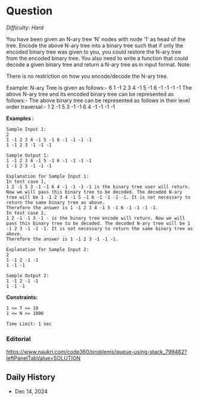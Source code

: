 # Question 

_Difficulty: Hard_

You have been given an N-ary tree ‘N’ nodes with node ‘1’ as head of the tree. Encode the above N-ary tree into a binary tree such that if only the encoded binary tree was given to you, you could restore the N-ary tree from the encoded binary tree. You also need to write a function that could decode a given binary tree and return a N-ary tree as in input format.
Note:

There is no restriction on how you encode/decode the N-ary tree.

Example:
N-ary Tree is given as follows:-
6
1 -1 2 3 4 -1 5 -1 6 -1 -1 -1 -1
The above N-ary tree and its encoded binary tree can be represented as follows:-
The above binary tree can be represented as follows in their level order traversal:-
1
2 -1
5 3
-1 -1 6 4
-1 -1 -1 -1

**Examples :**
```
Sample Input 1:
2
1 -1 2 3 4 -1 5 -1 6 -1 -1 -1 -1
1 -1 2 3 -1 -1 -1

Sample Output 1:
1 -1 2 3 4 -1 5 -1 6 -1 -1 -1 -1
1 -1 2 3 -1 -1 -1

Explanation for Sample Input 1:
In test case 1,
1 2 -1 5 3 -1 -1 6 4 -1 -1 -1 -1 is the binary tree user will return. Now we will pass this binary tree to be decoded. The decoded N-ary tree will be 1 -1 2 3 4 -1 5 -1 6 -1 -1 -1 -1. It is not necessary to return the same binary tree as above.
Therefore the answer is 1 -1 2 3 4 -1 5 -1 6 -1 -1 -1 -1.
In test case 2,
1 2 -1 -1 3 -1 - is the binary tree encode will return. Now we will pass this binary tree to be decoded. The decoded N-ary tree will be 1 -1 2 3 -1 -1 -1. It is not necessary to return the same binary tree as above.
Therefore the answer is 1 -1 2 3 -1 -1 -1.

Explanation for Sample Input 2:
2
1 -1 2 -1 -1
1 -1 -1

Sample Output 2:
1 -1 2 -1 -1
1 -1 -1 
```

**Constraints:**
```
1 <= T <= 10
1 <= N <= 1000

Time Limit: 1 sec
```

### Editorial
https://www.naukri.com/code360/problems/queue-using-stack_799482?leftPanelTabValue=SOLUTION

## Daily History
- Dec 14, 2024